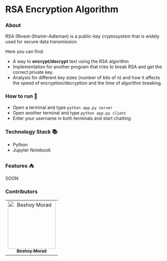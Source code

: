 # RSA Encryption Algorithm

### About 
RSA (Rivest–Shamir–Adleman) is a public-key cryptosystem that is widely used for secure data
transmission.

Here you can find:
- A way to **encrypt/decrypt** text using the RSA algorithm
- Implementation for another program that tries to break RSA and get the correct private key.
- Analysis for different key sizes (number of bits of n) and how it affects the speed of
encryption/decryption and the time of algorithm breaking.

### How to run 🚀

- Open a terminal and type ```python app.py server```
- Open another terminal and type ```python app.py client```
- Enter your username in both terminals and start chatting

### Technology Stack 📚

- Python
- Jupyter Notebook

### Features ⛺

SOON

### Contributors

<table>
  <tr>
    <td align="center">
    <a href="https://github.com/BeshoyMorad" target="_black">
    <img src="https://avatars.githubusercontent.com/u/82404564?v=4" width="150px;" alt="Beshoy Morad"/>
    <br />
    <sub><b>Beshoy Morad</b></sub></a>
    </td>
  </tr>
 </table>
